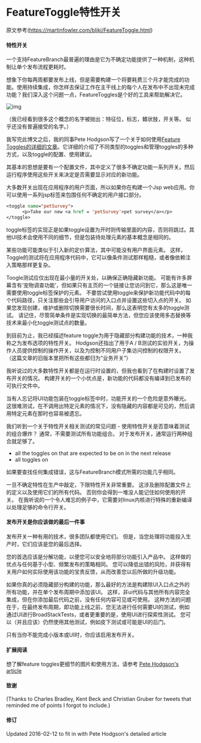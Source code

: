 # FeatureToggle特性开关



原文参考(https://martinfowler.com/bliki/FeatureToggle.html)



#### 特性开关

一个支持FeatureBranch最普遍的理由是它为不确定功能提供了一种机制，这种机制让单个发布流程更耗时。

想象下你每两周都要发布上线，但是需要构建一个将要耗费三个月才能完成的功能。使用持续集成，你怎样去保证工作在主干线上的每个人在发布中不出现未完成功能？我们深入这个问题一点，FeatureToggles是个好的工具来帮助解决它。

![img](https://martinfowler.com/bliki/images/featureToggle/featureToggle.png)

（我已经看到很多这个概念的名字被抛出：特征位，标志，鳍状肢，开关等。 似乎还没有普遍接受的名字。）


我写完此博文之后，我的同事Pete Hodgson写了一个关于如何使用[Feature Toggles的详细的文章](https://martinfowler.com/articles/feature-toggles.html)。它详细的介绍了不同类型的toggles和管理toggles的多种方式，以及toggle的配置、使用建议。


其基本的思想是要有一个配置文件，其中定义了很多不确定功能一系列开关。然后运行程序使用这些开关来决定是否需要显示对应的新功能。

大多数开关出现在应用程序的用户页面，所以如果你在构建一个Jsp web应用。你可以使用一系列jsp标签来包围任何不确定的用户接口部分。

```jsp
<toggle name="petSurvey">
      <p>Take our new <a href = 'petSurvey'>pet survey</a></p>
</toggle>
```



toggle标签的实现正是如果toggle设置为开时则传输里面的内容，否则将跳过。其他UI技术会使用不同的细节，但是包装待处理元素的基本概念是相同的。

某些功能可能类似于引入新的定价算法，其中可能没有用户界面元素。 这样，Toggle的测试将在应用程序代码中，它可以像条件测试那样粗糙，或者像依赖注入策略那样更复杂。

Toogle测试应仅出现在最小量的开关处，以确保正确隐藏新功能。 可能有许多屏幕含有‘宠物调查功能’，但如果只有主页的一个链接让您访问到它，那么这是唯一需要使用toggle标签保护的元素。 不要尝试使用toggle来保护新功能代码中的每个代码路径，只关注那些会引导用户访问的入口点并设置这些切入点的开关。 如果您发现创建，维护或删除切换需要很长时间，那么这表明您有太多的toggle测试。 请记住，尽管简单条件是实现切换的最简单方法，但您应该使用多态替换等技术来最小化toggle测试点的数量。

到目前为止，我已经描述feature toggle为用于隐藏部分构建功能的技术，一种我称之为发布选项的特性开关。 Hodgson还指出了用于A / B测试的实验开关，为操作人员提供控制的操作开关，以及为控制不同用户子集访问控制的权限开关。 （这篇文章的旧版本里把所有这些都归为“业务开关”）

我听说过的大多数特性开关都是在运行时设置的，但我也看到了在构建时设置了发布开关的情况。 构建开关的一个小优点是，新功能的代码都没有编译到已发布的可执行文件中。

当有人忘记将UI功能包装在toggle标签中时，功能开关的一个危险是意外曝光。 这很难测试，在不调用出特定元素的情况下，没有隐藏的内容都是可见的，然后调用特定元素在那时也容易被遗忘。

我们听到一个关于特性开关相关测试的常见问题 - 使用特性开关是否意味着测试的组合爆炸？ 通常，不需要测试所有功能组合。 对于发布开关，通常运行两种组合就足够了。

- all the toggles on that are expected to be on in the next release
- all toggles on

如果要查找任何集成错误，这与FeatureBranch模式所需的功能几乎相同。

一旦不确定特性在生产中敲定，下限特性开关非常重要。 这涉及删除配置文件上的定义以及使用它们的所有代码。 否则你会得到一堆没人能记住如何使用的开关。 在我听说的一个令人难忘的例子中，它需要对linux内核进行特殊的重新编译以处理足够的命令行开关。

#### 发布开关是你应该做的最后一件事

发布开关一种有用的技术，很多团队都使用它们。 但是，当您处理将功能投入生产时，它们应该是您的最后选择。

您的首选应该是分解功能，以便您可以安全地将部分功能引入产品中。 这样做的优点与任何基于小型、频繁发布的策略相同。 您可以降低出错的风险，并获得有关用户如何实际使用该功能的宝贵反馈，从而改善您以后所做的升级功能。

如果你真的必须隐藏部分构建的功能，那么最好的方法是构建除UI入口点之外的所有功能，并在单个发布周期中添加该UI。 这样，非ui代码与其他所有内容完全集成，但在你添加最后代码之前，没有任何内容可见或可使用。 这种方法的问题在于，在最终发布周期，即功能上线之前，您无法进行任何需要UI的测试，例如通过UI进行BroadStackTests，或者更重要的是，使用UI进行探索性测试。 您可以（并且应该）仍然使用其他测试，例如皮下测试或可能是UI的后门。

只有当你不能完成小版本或UI时，你应该启用发布开关。

#### 扩展阅读

想了解feature toggles更细节的图片和使用方法，请参考 [Pete Hodgson's article](https://martinfowler.com/articles/feature-toggles.html)

#### 致谢

(Thanks to Charles Bradley, Kent Beck and Christian Gruber for tweets that reminded me of points I forgot to include.)

#### 修订

Updated 2016-02-12 to fit in with Pete Hodgson's detailed article